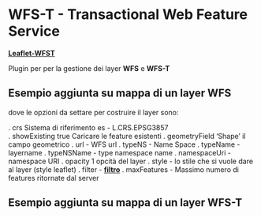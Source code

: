 # WFS-T - Transactional Web Feature Service 


[**Leaflet-WFST**](http://flexberry.github.io/Leaflet-WFST/)

Plugin per per la gestione dei layer **WFS** e **WFS-T**

## Esempio aggiunta su mappa di un layer WFS

<wfslayer></wfslayer>

dove le opzioni da settare per costruire il layer sono:

. crs	Sistema di riferimento es - L.CRS.EPSG3857	
. showExisting	true Caricare le feature esistenti
. geometryField	‘Shape’ il campo geometrico
. url	-	WFS url
. typeNS	-	Name Space
. typeName	-   layername
. typeNSName	-	type namespace name
. namespaceUri	-	namespace URI
. opacity	1	opcità del layer
. style	-	lo stile che si vuole dare al layer (style leaflet)
. filter	-	[**filtro**](http://flexberry.github.io/Leaflet-WFST/#filter) 
. maxFeatures	- Massimo numero di features ritornate dal server

## Esempio aggiunta su mappa di un layer WFS-T

<wfs-tlayer></wfs-tlayer>
